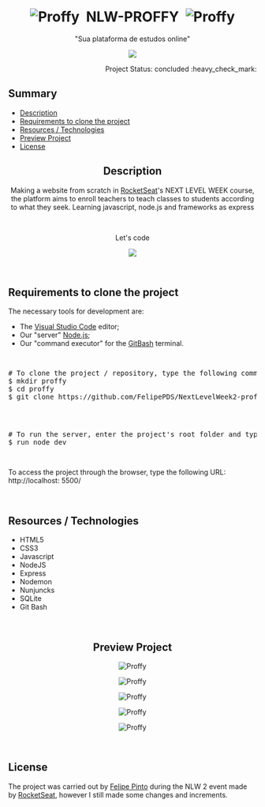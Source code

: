 # <h1 align="center"><img src="https://github.com/FelipePDS/NextLevelWeek-proffy/blob/master/public/images/favicon.png" alt="Proffy"/> &nbsp;NLW-PROFFY &nbsp;<img src="https://github.com/FelipePDS/NextLevelWeek-proffy/blob/master/public/images/favicon.png" alt="Proffy"/></h1>

<p align="center">"Sua plataforma de estudos online"</p>
<p align="center"><img src="https://github.com/FelipePDS/NextLevelWeek-proffy/blob/master/public/images/proffy.png"/></p>

<p align="right">Project Status: concluded :heavy_check_mark:</p>

<h2>Summary</h2>
<ul>
    <li><a href="">Description</a></li>
    <li><a href="">Requirements to clone the project</a></li>
    <li><a href="">Resources / Technologies</a></li>
    <li><a href="">Preview Project</a></li>
    <li><a href="">License</a></li>
</ul>

<h2 align="center">Description</h2>
<p align="center">Making a website from scratch in <a href="https://rocketseat.com.br/">RocketSeat</a>'s NEXT LEVEL WEEK course, the platform aims to enroll teachers to teach classes to students according to what they seek. Learning javascript, node.js and frameworks as express</p> <br>
<p align="center">Let's code</p>
<p align="center"><img src="https://github.com/FelipePDS/NextLevelWeek-proffy/blob/master/public/images/git-06.png"/></p><br>

<h2>Requirements to clone the project</h2>
<p>The necessary tools for development are:
    <ul>
        <li>The <a href="https://code.visualstudio.com/">Visual Studio Code</a> editor;</li>
        <li>Our "server" <a href="https://nodejs.org/">Node.js</a>;</li>
        <li>Our "command executor" for the <a href="https://git-scm.com/downloads">GitBash</a> terminal.</li>
    </ul>
</p>
<pre>
    <p><span class="pl-c"><span class="pl-c">#</span> To clone the project / repository, type the following command in the terminal:</span> <br>$ mkdir proffy <br>$ cd proffy <br>$ git clone https://github.com/FelipePDS/NextLevelWeek2-proffy.git</p>
    <p><span class="pl-c"><span class="pl-c">#</span> To run the server, enter the project's root folder and type the following command in the terminal inside that folder:</span> <br>$ run node dev</p>
</pre>
<p>To access the project through the browser, type the following URL: <br>http://localhost: 5500/</p>

<br>

<h2>Resources / Technologies</h2>
<ul>
    <li color="red">HTML5</li>
    <li>CSS3</li>
    <li>Javascript</li>
    <li>NodeJS</li>
    <li>Express</li>
    <li>Nodemon</li>
    <li>Nunjuncks</li>
    <li>SQLite</li>
    <li>Git Bash</li>
</ul>

<br>

<h2 align="center">Preview Project</h2>
<p align="center"><img src="https://github.com/FelipePDS/NextLevelWeek-proffy/blob/master/public/images/git-01.JPG" alt="Proffy"/></p>
<p align="center"><img src="https://github.com/FelipePDS/NextLevelWeek-proffy/blob/master/public/images/git-02.JPG" alt="Proffy"/></p>
<p align="center"><img src="https://github.com/FelipePDS/NextLevelWeek-proffy/blob/master/public/images/git-03.JPG" alt="Proffy"/></p>
<p align="center"><img src="https://github.com/FelipePDS/NextLevelWeek-proffy/blob/master/public/images/git-04.JPG" alt="Proffy"/></p>
<p align="center"><img src="https://github.com/FelipePDS/NextLevelWeek-proffy/blob/master/public/images/git-05.JPG" alt="Proffy"/></p>

<br>

<h2>License</h2>
<p>The project was carried out by <a href="https://github.com/FelipePDS">Felipe Pinto</a> during the NLW 2 event made by <a href="https://rocketseat.com.br">RocketSeat</a>, however I still made some changes and increments.</p>
